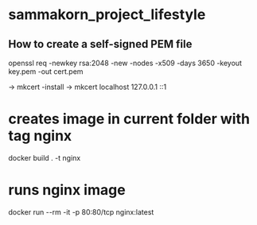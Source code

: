 # sammakorn_project_lifestyle

## How to create a self-signed PEM file
openssl req -newkey rsa:2048 -new -nodes -x509 -days 3650 -keyout key.pem -out cert.pem

-> mkcert -install
-> mkcert localhost 127.0.0.1 ::1


# creates image in current folder with tag nginx
docker build . -t nginx

# runs nginx image
docker run --rm -it  -p 80:80/tcp nginx:latest


